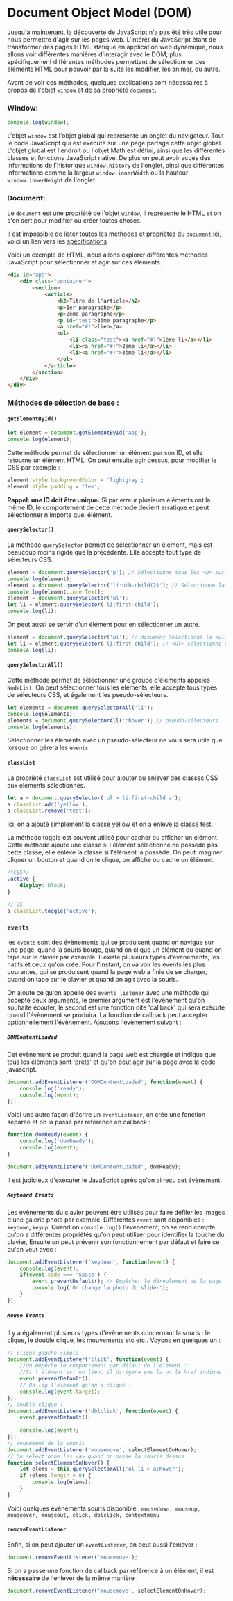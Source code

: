 # Document Object Model (DOM)

Jusqu'à maintenant, la découverte de JavaScript n'a pas été très utile pour nous permettre d'agir sur les pages web.
L'intérêt du JavaScript étant de transformer des pages HTML statique en application web dynamique, nous allons voir différentes manières d'interagir avec le DOM, plus spécifiquement différentes méthodes permettant de sélectionner des éléments HTML pour pouvoir par la suite les modifier, les animer, ou autre.

Avant de voir ces méthodes, quelques explications sont nécessaires à propos de l'objet `window` et de sa propriété `document`.
### Window:
```javascript
console.log(window);
```
L'objet `window` est l'objet global qui représente un onglet du navigateur. Tout le code JavaScript qui est éxécuté sur une page partage cette objet global.
L'objet global est l'endroit ou l'objet Math est défini, ainsi que les différentes classes et fonctions JavaScript native. 
De plus on peut avoir accès des informations de l'historique `window.history` de l'onglet, ainsi que différentes informations comme la largeur `window.innerWidth` ou la hauteur `window.innerHeight` de l'onglet.

### Document:
Le `document` est une propriété de l'objet `window`, il représente le HTML et on s'en sert pour modifier
ou créer toutes choses.

Il est impossible de lister toutes les méthodes et propriétés du `document` ici, voici un lien vers les
[spécifications](https://dom.spec.whatwg.org)

Voici un exemple de HTML, nous allons explorer différentes méthodes JavaScript pour sélectionner et agir sur ces éléments.

```html
<div id="app">
    <div class="container">
        <section>
            <article>
                <h2>Titre de l'article</h2>
                <p>1er paragraphe</p>
                <p>2ème paragraphe</p>
                <p id="test">3ème paragraphe</p>
                <a href="#!">lien</a>
                <ul>
                    <li class="test"><a href="#!">1ère li</a></li>
                    <li><a href="#!">2ème li</a></li>
                    <li><a href="#!">3ème li</a></li>
                </ul>
            </article>
        </section>
    </div>
</div>
```
### Méthodes de sélection de base :
#### `getElementById()`

```javascript
let element = document.getElementById('app');
console.log(element);
```

Cette méthode permet de sélectionner un élément par son ID, et elle retourne un élément HTML.
On peut ensuite agir dessus, pour modifier le CSS par exemple :
```javascript
element.style.backgroundColor = 'lightgrey';
element.style.padding = '1em';
```

**Rappel: une ID doit être unique.**
Si par erreur plusieurs éléments ont la même ID, le comportement de cette méthode devient erratique et 
peut sélectionner n'importe quel élément.

#### `querySelector()`
La méthode `querySelector` permet de sélectionner un élément, 
mais est beaucoup moins rigide que la précédente. Elle accepte tout type de sélecteurs CSS.
```javascript
element = document.querySelector('p'); // Sélectionne tous les <p> sur la page
console.log(element);
element = document.querySelector('li:nth-child(2)'); // Sélectionne la 2ème <li>
console.log(element.innerText);
element = document.querySelector('ul');
let li = element.querySelector('li:first-child');
console.log(li);
```

On peut aussi se servir d'un élément pour en sélectionner un autre.
```javascript
element = document.querySelector('ul'); // document Sélectionne la <ul>
let li = element.querySelector('li:first-child'); // <ul> sélectionne première <li>
console.log(li);
```

#### `querySelectorAll()`
Cette méthode permet de sélectionner une groupe d'éléments appelés `NodeList`.
On peut sélectionner tous les éléments, elle accepte tous types de sélecteurs CSS, et également les pseudo-sélecteurs.

```javascript
let elements = document.querySelectorAll('li');
console.log(elements);
elements = document.querySelectorAll(':hover'); // pseudo-sélecteurs.
console.log(elements);
```
Sélectionner les éléments avec un pseudo-sélecteur ne vous sera utile que lorsque on gérera les `events`.

#### `classList`
La propriété `classList` est utilisé pour ajouter ou enlever des classes CSS aux éléments sélectionnés.
```javascript
let a = document.querySelector('ul > li:first-child a');
a.classList.add('yellow');
a.classList.remove('test');
```
Ici, on a ajouté simplement la classe yellow et on a enlevé la classe test.

La méthode toggle est souvent utilisé pour cacher ou afficher un élément.
Cette méthode ajoute une classe si l'élément sélectionné ne possède pas cette classe,
elle enlève la classe si l'élément la possède.
On peut imaginer cliquer un bouton et quand on le clique, on affiche ou cache un élément.
```css
/*CSS*/
.active {
    display: block;
}
```
```javascript
// JS
a.classList.toggle('active');
```


### `events`
les `events` sont des évènements qui se produisent quand on navigue sur une page, 
quand la souris bouge, quand on clique un élément ou quand on tape sur le clavier par exemple.
Il existe plusieurs types d'évènements, les natifs et ceux qu'on crée.
Pour l'instant, on va voir les events les plus courantes, 
qui se produisent quand la page web a finie de se charger, 
quand on tape sur le clavier et quand on agit avec la souris.

On ajoute ce qu'on appelle des `events listener` avec une méthode qui accepte deux arguments,
le premier argument est l'évènement qu'on souhaite écouter, le second est une fonction dite 'callback'
qui sera exécuté quand l'évènement se produira.
La fonction de callback peut accepter optionnellement l'évènement.
Ajoutons l'évènement suivant :
##### `DOMContentLoaded`
Cet évènement se produit quand la page web est chargée et indique que 
tous les éléments sont 'prêts' et qu'on peut agir sur la page avec le code javascript.
```javascript
document.addEventListener('DOMContentLoaded', function(event) {
    console.log('ready');
    console.log(event);
});
```
Voici une autre façon d'écrire un `eventListener`, on crée une fonction séparée et on la passe par référence en callback :
```javascript
function domReady(event) {
    console.log('domReady');
    console.log(event);
}

document.addEventListener('DOMContentLoaded', domReady);
```
Il est judicieux d'exécuter le JavaScript après qu'on ai reçu cet évènement.

##### `Keyboard Events`
Les évènements du clavier peuvent être utilisés pour faire défiler les images d'une galerie photo par exemple.
Différentes `event` sont disponibles : `keydown`, `keyup`.
Quand on `console.log()` l'évènement, on se rend compte qu'on a différentes propriétés qu'on peut utiliser pour identifier la touche du clavier,
Ensuite on peut prévenir son fonctionnement par défaut et faire ce qu'on veut avec :
```javascript
document.addEventListener('keydown', function(event) {
    console.log(event);
    if(event.code === 'Space') {
        event.preventDefault(); // Empêcher le déroulement de la page
        console.log('On change la photo du slider');
    }
});
```
##### `Mouse Events`
Il y a également plusieurs types d'évènements concernant 
la souris : le clique, le double clique, les mouvements etc etc..
Voyons en quelques un :
```javascript
// clique gauche simple
document.addEventListener('click', function(event) {
    //On empêche le comportement par défaut de l'élément :
    //Si l'élément est un lien, il dirigera pas la ou le href indique : il ne fera rien. 
    event.preventDefault();
    // On log l'élément qu'on a cliqué :
    console.log(event.target);
});
// double clique :
document.addEventListener('dblclick', function(event) {
    event.preventDefault();
    
    console.log(event);
});
// mouvement de la souris
document.addEventListener('mousemove', selectElementOnHover);
// On sélectionne les <a> quand on passe la souris dessus
function selectElementOnHover() {
    let elems = this.querySelectorAll('ul li > a:hover');
    if (elems.length > 0) {
        console.log(elems);
    }
}
```
Voici quelques évènements souris disponible :
`mousedown, mouseup, mouseover, mouseout, click, dblclick, contextmenu`

#### `removeEventListener`
Enfin, si on peut ajouter un `eventListener`, on peut aussi l'enlever :
```javascript
document.removeEventListener('mousemove');
```
Si on a passé une fonction de callback par référence à un élément, il est **nécessaire** de l'enlever de la même manière :
```javascript
document.removeEventListener('mousemove', selectElementOnHover);
``` 
